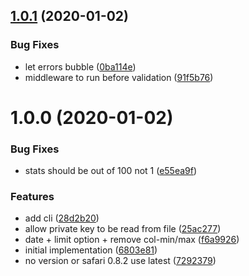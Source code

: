 ## [1.0.1](https://github.com/xeroxinteractive/browserslist-adobe-analytics/compare/v1.0.0...v1.0.1) (2020-01-02)


### Bug Fixes

* let errors bubble ([0ba114e](https://github.com/xeroxinteractive/browserslist-adobe-analytics/commit/0ba114e))
* middleware to run before validation ([91f5b76](https://github.com/xeroxinteractive/browserslist-adobe-analytics/commit/91f5b76))

# 1.0.0 (2020-01-02)


### Bug Fixes

* stats should be out of 100 not 1 ([e55ea9f](https://github.com/xeroxinteractive/browserslist-adobe-analytics/commit/e55ea9f))


### Features

* add cli ([28d2b20](https://github.com/xeroxinteractive/browserslist-adobe-analytics/commit/28d2b20))
* allow private key to be read from file ([25ac277](https://github.com/xeroxinteractive/browserslist-adobe-analytics/commit/25ac277))
* date + limit option + remove col-min/max ([f6a9926](https://github.com/xeroxinteractive/browserslist-adobe-analytics/commit/f6a9926))
* initial implementation ([6803e81](https://github.com/xeroxinteractive/browserslist-adobe-analytics/commit/6803e81))
* no version or safari 0.8.2 use latest ([7292379](https://github.com/xeroxinteractive/browserslist-adobe-analytics/commit/7292379))
